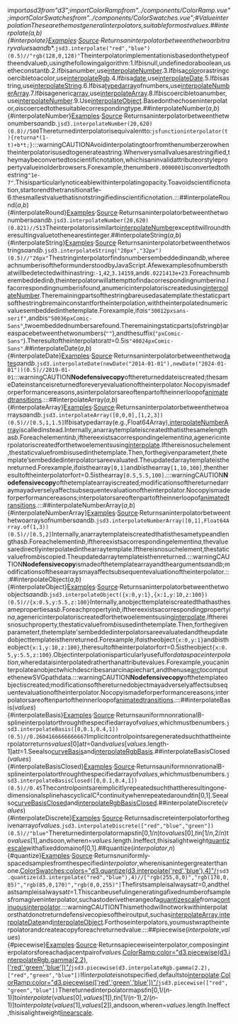 <scriptsetup>import*asd3from"d3";importColorRampfrom"../components/ColorRamp.vue";importColorSwatchesfrom"../components/ColorSwatches.vue";</script>#ValueinterpolationThesearethemostgeneralinterpolators,suitableformostvalues.##interpolate(*a*,*b*){#interpolate}[Examples](https://observablehq.com/@d3/d3-interpolate)·[Source](https://github.com/d3/d3-interpolate/blob/main/src/value.js)·Returnsaninterpolatorbetweenthetwoarbitraryvalues*a*and*b*.```jsd3.interpolate("red","blue")(0.5)//"rgb(128,0,128)"```Theinterpolatorimplementationisbasedonthetypeoftheendvalue*b*,usingthefollowingalgorithm:1.If*b*isnull,undefinedoraboolean,usetheconstant*b*.2.If*b*isanumber,use[interpolateNumber](#interpolateNumber).3.If*b*isa[color](../d3-color.md#color)orastringcoercibletoacolor,use[interpolateRgb](./color.md#interpolateRgb).4.If*b*isa[date](https://developer.mozilla.org/en-US/docs/Web/JavaScript/Reference/Global_Objects/Date),use[interpolateDate](#interpolateDate).5.If*b*isastring,use[interpolateString](#interpolateString).6.If*b*isa[typedarray](https://developer.mozilla.org/en-US/docs/Web/JavaScript/Reference/Global_Objects/TypedArray)ofnumbers,use[interpolateNumberArray](#interpolateNumberArray).7.If*b*isageneric[array](https://developer.mozilla.org/en-US/docs/Web/JavaScript/Reference/Global_Objects/Array/isArray),use[interpolateArray](#interpolateArray).8.If*b*iscoercibletoanumber,use[interpolateNumber](#interpolateNumber).9.Use[interpolateObject](#interpolateObject).Basedonthechoseninterpolator,*a*iscoercedtothesuitablecorrespondingtype.##interpolateNumber(*a*,*b*){#interpolateNumber}[Examples](https://observablehq.com/@d3/d3-interpolatenumber)·[Source](https://github.com/d3/d3-interpolate/blob/main/src/number.js)·Returnsaninterpolatorbetweenthetwonumbers*a*and*b*.```jsd3.interpolateNumber(20,620)(0.8)//500```Thereturnedinterpolatorisequivalentto:```jsfunctioninterpolator(t){returna*(1-t)+b*t;}```:::warningCAUTIONAvoidinterpolatingtoorfromthenumberzerowhentheinterpolatorisusedtogenerateastring.Whenverysmallvaluesarestringified,theymaybeconvertedtoscientificnotation,whichisaninvalidattributeorstylepropertyvalueinolderbrowsers.Forexample,thenumber`0.0000001`isconvertedtothestring`"1e-7"`.Thisisparticularlynoticeablewithinterpolatingopacity.Toavoidscientificnotation,startorendthetransitionat1e-6:thesmallestvaluethatisnotstringifiedinscientificnotation.:::##interpolateRound(*a*,*b*){#interpolateRound}[Examples](https://observablehq.com/@d3/d3-interpolatenumber)·[Source](https://github.com/d3/d3-interpolate/blob/main/src/round.js)·Returnsaninterpolatorbetweenthetwonumbers*a*and*b*.```jsd3.interpolateNumber(20,620)(0.821)//513```Theinterpolatorissimilarto[interpolateNumber](#interpolateNumber)exceptitwillroundtheresultingvaluetothenearestinteger.##interpolateString(*a*,*b*){#interpolateString}[Examples](https://observablehq.com/@d3/d3-interpolatestring)·[Source](https://github.com/d3/d3-interpolate/blob/main/src/string.js)·Returnsaninterpolatorbetweenthetwostrings*a*and*b*.```jsd3.interpolateString("20px","32px")(0.5)//"26px"```Thestringinterpolatorfindsnumbersembeddedin*a*and*b*,whereeachnumberisoftheformunderstoodbyJavaScript.Afewexamplesofnumbersthatwillbedetectedwithinastring:`-1`,`42`,`3.14159`,and`6.0221413e+23`.Foreachnumberembeddedin*b*,theinterpolatorwillattempttofindacorrespondingnumberin*a*.Ifacorrespondingnumberisfound,anumericinterpolatoriscreatedusing[interpolateNumber](#interpolateNumber).Theremainingpartsofthestring*b*areusedasatemplate:thestaticpartsofthestring*b*remainconstantfortheinterpolation,withtheinterpolatednumericvaluesembeddedinthetemplate.Forexample,if*a*is`"30012pxsans-serif"`,and*b*is`"50036pxComic-Sans"`,twoembeddednumbersarefound.Theremainingstaticparts(ofstring*b*)areaspacebetweenthetwonumbers(`""`),andthesuffix(`"pxComic-Sans"`).Theresultoftheinterpolatorat*t*=0.5is`"40024pxComic-Sans"`.##interpolateDate(*a*,*b*){#interpolateDate}[Examples](https://observablehq.com/@d3/d3-interpolatedate)·[Source](https://github.com/d3/d3-interpolate/blob/main/src/date.js)·Returnsaninterpolatorbetweenthetwo[dates](https://developer.mozilla.org/en-US/docs/Web/JavaScript/Reference/Global_Objects/Date)*a*and*b*.```jsd3.interpolateDate(newDate("2014-01-01"),newDate("2024-01-01"))(0.5)//2019-01-01```:::warningCAUTION**Nodefensivecopy**ofthereturneddateiscreated;thesameDateinstanceisreturnedforeveryevaluationoftheinterpolator.Nocopyismadeforperformancereasons,asinterpolatorsareoftenpartoftheinnerloopof[animatedtransitions](../d3-transition.md).:::##interpolateArray(*a*,*b*){#interpolateArray}[Examples](https://observablehq.com/@d3/d3-interpolateobject)·[Source](https://github.com/d3/d3-interpolate/blob/main/src/array.js)·Returnsaninterpolatorbetweenthetwoarrays*a*and*b*.```jsd3.interpolateArray([0,0,0],[1,2,3])(0.5)//[0.5,1,1.5]```If*b*isatypedarray(e.g.,Float64Array),[interpolateNumberArray](#interpolateNumberArray)iscalledinstead.Internally,anarraytemplateiscreatedthatisthesamelengthas*b*.Foreachelementin*b*,ifthereexistsacorrespondingelementin*a*,agenericinterpolatoriscreatedforthetwoelementsusing[interpolate](#interpolate).Ifthereisnosuchelement,thestaticvaluefrom*b*isusedinthetemplate.Then,forthegivenparameter*t*,thetemplate’sembeddedinterpolatorsareevaluated.Theupdatedarraytemplateisthenreturned.Forexample,if*a*isthearray`[0,1]`and*b*isthearray`[1,10,100]`,thentheresultoftheinterpolatorfor*t*=0.5isthearray`[0.5,5.5,100]`.:::warningCAUTION**Nodefensivecopy**ofthetemplatearrayiscreated;modificationsofthereturnedarraymayadverselyaffectsubsequentevaluationoftheinterpolator.Nocopyismadeforperformancereasons;interpolatorsareoftenpartoftheinnerloopof[animatedtransitions](../d3-transition.md).:::##interpolateNumberArray(*a*,*b*){#interpolateNumberArray}[Examples](https://observablehq.com/@d3/d3-interpolatenumberarray)·[Source](https://github.com/d3/d3-interpolate/blob/main/src/numberArray.js)·Returnsaninterpolatorbetweenthetwoarraysofnumbers*a*and*b*.```jsd3.interpolateNumberArray([0,1],Float64Array.of(1,3))(0.5)//[0.5,2]```Internally,anarraytemplateiscreatedthatisthesametypeandlengthas*b*.Foreachelementin*b*,ifthereexistsacorrespondingelementin*a*,thevaluesaredirectlyinterpolatedinthearraytemplate.Ifthereisnosuchelement,thestaticvaluefrom*b*iscopied.Theupdatedarraytemplateisthenreturned.:::warningCAUTION**Nodefensivecopy**ismadeofthetemplatearrayandthearguments*a*and*b*;modificationsofthesearraysmayaffectsubsequentevaluationoftheinterpolator.:::##interpolateObject(*a*,*b*){#interpolateObject}[Examples](https://observablehq.com/@d3/d3-interpolateobject)·[Source](https://github.com/d3/d3-interpolate/blob/main/src/object.js)·Returnsaninterpolatorbetweenthetwoobjects*a*and*b*.```jsd3.interpolateObject({x:0,y:1},{x:1,y:10,z:100})(0.5)//{x:0.5,y:5.5,z:100}```Internally,anobjecttemplateiscreatedthathasthesamepropertiesas*b*.Foreachpropertyin*b*,ifthereexistsacorrespondingpropertyin*a*,agenericinterpolatoriscreatedforthetwoelementsusing[interpolate](#interpolate).Ifthereisnosuchproperty,thestaticvaluefrom*b*isusedinthetemplate.Then,forthegivenparameter*t*,thetemplate'sembeddedinterpolatorsareevaluatedandtheupdatedobjecttemplateisthenreturned.Forexample,if*a*istheobject`{x:0,y:1}`and*b*istheobject`{x:1,y:10,z:100}`,theresultoftheinterpolatorfor*t*=0.5istheobject`{x:0.5,y:5.5,z:100}`.Objectinterpolationisparticularlyusefulfor*dataspaceinterpolation*,wheredataisinterpolatedratherthanattributevalues.Forexample,youcaninterpolateanobjectwhichdescribesanarcinapiechart,andthenuse[arc](../d3-shape/arc.md)tocomputethenewSVGpathdata.:::warningCAUTION**Nodefensivecopy**ofthetemplateobjectiscreated;modificationsofthereturnedobjectmayadverselyaffectsubsequentevaluationoftheinterpolator.Nocopyismadeforperformancereasons;interpolatorsareoftenpartoftheinnerloopof[animatedtransitions](../d3-transition.md).:::##interpolateBasis(*values*){#interpolateBasis}[Examples](https://observablehq.com/@d3/d3-interpolatebasis)·[Source](https://github.com/d3/d3-interpolate/blob/main/src/basis.js)·ReturnsauniformnonrationalB-splineinterpolatorthroughthespecifiedarrayof*values*,whichmustbenumbers.```jsd3.interpolateBasis([0,0.1,0.4,1])(0.5)//0.2604166666666667```Implicitcontrolpointsaregeneratedsuchthattheinterpolatorreturns*values*[0]at*t*=0and*values*[*values*.length-1]at*t*=1.Seealso[curveBasis](../d3-shape/curve.md#curveBasis)and[interpolateRgbBasis](./color.md#interpolateRgbBasis).##interpolateBasisClosed(*values*){#interpolateBasisClosed}[Examples](https://observablehq.com/@d3/d3-interpolatebasis)·[Source](https://github.com/d3/d3-interpolate/blob/main/src/basisClosed.js)·ReturnsauniformnonrationalB-splineinterpolatorthroughthespecifiedarrayof*values*,whichmustbenumbers.```jsd3.interpolateBasisClosed([0,0.1,0.4,1])(0.5)//0.45```Thecontrolpointsareimplicitlyrepeatedsuchthattheresultingone-dimensionalsplinehascyclicalC²continuitywhenrepeatedaround*t*in[0,1].Seealso[curveBasisClosed](../d3-shape/curve.md#curveBasisClosed)and[interpolateRgbBasisClosed](./color.md#interpolateRgbBasisClosed).##interpolateDiscrete(*values*){#interpolateDiscrete}[Examples](https://observablehq.com/@d3/d3-interpolatediscrete)·[Source](https://github.com/d3/d3-interpolate/blob/main/src/discrete.js)·Returnsadiscreteinterpolatorforthegivenarrayof*values*.```jsd3.interpolateDiscrete(["red","blue","green"])(0.5)//"blue"```Thereturnedinterpolatormaps*t*in[0,1/*n*)to*values*[0],*t*in[1/*n*,2/*n*)to*values*[1],andsoon,where*n*=*values*.length.Ineffect,thisisalightweight[quantizescale](../d3-scale/quantize.md)withafixeddomainof[0,1].##quantize(*interpolator*,*n*){#quantize}[Examples](https://observablehq.com/@d3/d3-quantize)·[Source](https://github.com/d3/d3-interpolate/blob/main/src/quantize.js)·Returns*n*uniformly-spacedsamplesfromthespecified*interpolator*,where*n*isanintegergreaterthanone.<ColorSwatches:colors="d3.quantize(d3.interpolate('red','blue'),4)"/>```jsd3.quantize(d3.interpolate("red","blue"),4)//["rgb(255,0,0)","rgb(170,0,85)","rgb(85,0,170)","rgb(0,0,255)"]```Thefirstsampleisalwaysat*t*=0,andthelastsampleisalwaysat*t*=1.Thiscanbeusefulingeneratingafixednumberofsamplesfromagiveninterpolator,suchastoderivetherangeofa[quantizescale](../d3-scale/quantize.md)froma[continuousinterpolator](../d3-scale-chromatic/sequential.md#interpolateWarm).:::warningCAUTIONThismethodwillnotworkwithinterpolatorsthatdonotreturndefensivecopiesoftheiroutput,suchas[interpolateArray](#interpolateArray),[interpolateDate](#interpolateDate)and[interpolateObject](#interpolateObject).Forthoseinterpolators,youmustwraptheinterpolatorandcreateacopyforeachreturnedvalue.:::##piecewise(*interpolate*,*values*){#piecewise}[Examples](https://observablehq.com/@d3/d3-piecewise)·[Source](https://github.com/d3/d3-interpolate/blob/main/src/piecewise.js)·Returnsapiecewiseinterpolator,composinginterpolatorsforeachadjacentpairof*values*.<ColorRamp:color="d3.piecewise(d3.interpolateRgb.gamma(2.2),['red','green','blue'])"/>```jsd3.piecewise(d3.interpolateRgb.gamma(2.2),["red","green","blue"])```If*interpolate*isnotspecified,defaultsto[interpolate](#interpolate).<ColorRamp:color="d3.piecewise(['red','green','blue'])"/>```jsd3.piecewise(["red","green","blue"])```Thereturnedinterpolatormaps*t*in[0,1/(*n*-1)]to*interpolate*(*values*[0],*values*[1]),*t*in[1/(*n*-1),2/(*n*-1)]to*interpolate*(*values*[1],*values*[2]),andsoon,where*n*=*values*.length.Ineffect,thisisalightweight[linearscale](../d3-scale/linear.md).